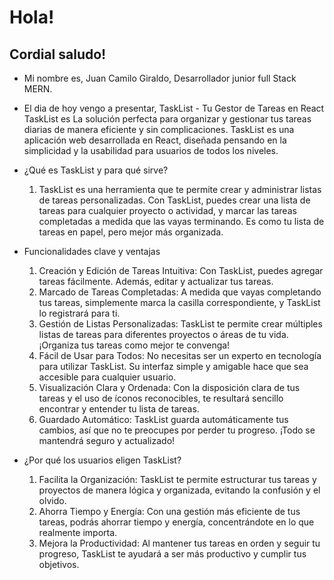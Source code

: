 # Hola!

## Cordial saludo!

- Mi nombre es, Juan Camilo Giraldo, Desarrollador junior
  full Stack MERN.

- El dia de hoy vengo a presentar, TaskList - Tu Gestor de Tareas en React
  TaskList es La solución perfecta para organizar y gestionar tus tareas diarias de manera eficiente y sin complicaciones. TaskList es una aplicación web
  desarrollada en React, diseñada pensando en la simplicidad y la usabilidad para usuarios de todos los niveles.

- ¿Qué es TaskList y para qué sirve?

  1. TaskList es una herramienta que te permite crear y administrar listas de tareas personalizadas. Con TaskList, puedes crear una lista de tareas para
     cualquier proyecto o actividad, y marcar las tareas completadas a medida que las vayas terminando. Es como tu lista de tareas en papel, pero mejor
     más organizada.

- Funcionalidades clave y ventajas

  1. Creación y Edición de Tareas Intuitiva: Con TaskList, puedes agregar tareas fácilmente. Además, editar y actualizar tus tareas.
  2. Marcado de Tareas Completadas: A medida que vayas completando tus tareas, simplemente marca la casilla correspondiente, y TaskList lo registrará para
     ti.
  3. Gestión de Listas Personalizadas: TaskList te permite crear múltiples listas de tareas para diferentes proyectos o áreas de tu vida. ¡Organiza tus
     tareas como mejor te convenga!
  4. Fácil de Usar para Todos: No necesitas ser un experto en tecnología para utilizar TaskList. Su interfaz simple y amigable hace que sea accesible para
     cualquier usuario.
  5. Visualización Clara y Ordenada: Con la disposición clara de tus tareas y el uso de íconos reconocibles, te resultará sencillo encontrar y entender tu
     lista de tareas.
  6. Guardado Automático: TaskList guarda automáticamente tus cambios, así que no te preocupes por perder tu progreso. ¡Todo se mantendrá seguro y
     actualizado!

- ¿Por qué los usuarios eligen TaskList?

  1. Facilita la Organización: TaskList te permite estructurar tus tareas y proyectos de manera lógica y organizada, evitando la confusión y el olvido.
  2. Ahorra Tiempo y Energía: Con una gestión más eficiente de tus tareas, podrás ahorrar tiempo y energía, concentrándote en lo que realmente importa.
  3. Mejora la Productividad: Al mantener tus tareas en orden y seguir tu progreso, TaskList te ayudará a ser más productivo y cumplir tus objetivos.
